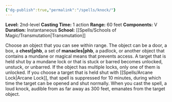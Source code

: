 ```yaml
---
{"dg-publish":true,"permalink":"/spells/knock/"}
---
```


**Level:** 2nd-level
**Casting Time:** 1 action
**Range:** 60 feet
**Components:** V
**Duration:** Instantaneous
**School:** [[Spells/Schools of Magic/Transmutation\|Transmutation]]

Choose an object that you can see within range. The object can be a door, a box, a **chest|phb**, a set of **manacles|phb**, a padlock, or another object that contains a mundane or magical means that prevents access.
A target that is held shut by a mundane lock or that is stuck or barred becomes unlocked, unstuck, or unbarred. If the object has multiple locks, only one of them is unlocked.
If you choose a target that is held shut with [[Spells/Arcane Lock\|Arcane Lock]], that spell is suppressed for 10 minutes, during which time the target can be opened and shut normally.
When you cast the spell, a loud knock, audible from as far away as 300 feet, emanates from the target object.